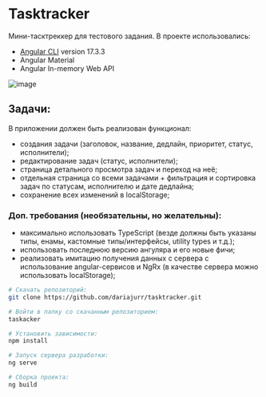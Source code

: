# Tasktracker
Мини-тасктреккер для тестового задания. 
В проекте использовались: 
- [Angular CLI](https://github.com/angular/angular-cli) version 17.3.3
- Angular Material
- Angular In-memory Web API

![image](https://github.com/dariajurr/tasktracker/assets/63465787/a1738d92-2418-45bf-b9d4-fdc756a187d1)

## Задачи:
В приложении должен быть реализован функционал:
- создания задачи (заголовок, название, дедлайн, приоритет, статус, исполнители);
- редактирование задач (статус, исполнители);
- страница детального просмотра задач и переход на неё;
- отдельная страница со всеми задачами + фильтрация и сортировка задач по статусам, исполнителю и дате дедлайна; 
- сохранение всех изменений в localStorage;

### Доп. требования (необязательны, но желательны):
- максимально использовать TypeScript (везде должны быть указаны типы, енамы, кастомные типы/интерфейсы, utility types и т.д.);
- использовать последнюю версию ангуляра и его новые фичи;
- реализовать имитацию получения данных с сервера с использование angular-сервисов и NgRx (в качестве сервера можно использовать localStorage); 

``` bash
# Скачать репозиторий:
git clone https://github.com/dariajurr/tasktracker.git

# Войти в папку со скачанным репозиторием:
taskacker

# Установить зависимости:
npm install

# Запуск сервера разработки:
ng serve

# Сборка проекта:
ng build
```




